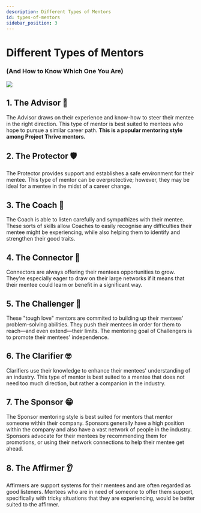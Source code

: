 ```yaml
---
description: Different Types of Mentors
id: types-of-mentors
sidebar_position: 3
---
```


# Different Types of Mentors
### (And How to Know Which One You Are)

![](<//img/assets/diff-mentors.png>)

## 1. The Advisor 💬

The Advisor draws on their experience and know-how to steer their mentee in the right direction. This type of mentor is best suited to mentees who hope to pursue a similar career path. **This is a popular mentoring style among Project Thrive mentors.**

## 2. The Protector 🛡

The Protector provides support and establishes a safe environment for their mentee. This type of mentor can be overprotective; however, they may be ideal for a mentee in the midst of a career change.

## 3. The Coach 🏈

The Coach is able to listen carefully and sympathizes with their mentee. These sorts of skills allow Coaches to easily recognise any difficulties their mentee might be experiencing, while also helping them to identify and strengthen their good traits.

## 4. The Connector 🔗

Connectors are always offering their mentees opportunities to grow. They're especially eager to draw on their large networks if it means that their mentee could learn or benefit in a significant way.

## 5. The Challenger 💪

These "tough love" mentors are commited to building up their mentees' problem-solving abilities. They push their mentees in order for them to reach—and even extend—their limits. The mentoring goal of Challengers is to promote their mentees' independence.

## 6. The Clarifier 🤓

Clarifiers use their knowledge to enhance their mentees' understanding of an industry. This type of mentor is best suited to a mentee that does not need too much direction, but rather a companion in the industry.

## 7. The Sponsor 😁

The Sponsor mentoring style is best suited for mentors that mentor someone within their company. Sponsors generally have a high position within the company and also have a vast network of people in the industry. Sponsors advocate for their mentees by recommending them for promotions, or using their network connections to help their mentee get ahead.

## 8. The Affirmer 👂

Affirmers are support systems for their mentees and are often regarded as good listeners. Mentees who are in need of someone to offer them support, specifically with tricky situations that they are experiencing, would be better suited to the affirmer. 

<!-- These last two mentor types (the Sponsor and the Affirmer) seem very similar to the Connector and the Coach respectively--consider combining or removing? -->